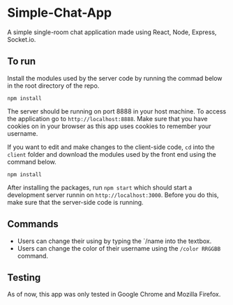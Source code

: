 # Simple-Chat-App

A simple single-room chat application made using React, Node, Express, Socket.io.

## To run
Install the modules used by the server code by running the commad below in the root directory of the repo.
```
npm install
```
The server should be running on port 8888 in your host machine. To access the application go to `http://localhost:8888`. Make sure that you have cookies on in your browser as this app uses cookies to remember your username.

If you want to edit and make changes to the client-side code, `cd` into the `client` folder and download the modules used by the front end using the command below.
```
npm install
```
After installing the packages, run `npm start` which should start a development server runnin on `http://localhost:3000`. Before you do this, make sure that the server-side code is running.

## Commands
- Users can change their using by typing the `/name <new username> into the textbox.
- Users can change the color of their username using the `/color RRGGBB` command.

## Testing
As of now, this app was only tested in Google Chrome and Mozilla Firefox.

